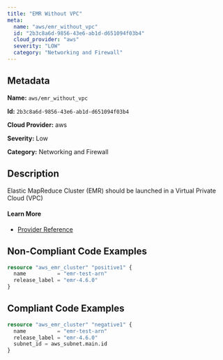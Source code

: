 ```yaml
---
title: "EMR Without VPC"
meta:
  name: "aws/emr_without_vpc"
  id: "2b3c8a6d-9856-43e6-ab1d-d651094f03b4"
  cloud_provider: "aws"
  severity: "LOW"
  category: "Networking and Firewall"
---
```


## Metadata
**Name:** `aws/emr_without_vpc`

**Id:** `2b3c8a6d-9856-43e6-ab1d-d651094f03b4`

**Cloud Provider:** aws

**Severity:** Low

**Category:** Networking and Firewall

## Description
Elastic MapReduce Cluster (EMR) should be launched in a Virtual Private Cloud (VPC)

#### Learn More

 - [Provider Reference](https://registry.terraform.io/providers/hashicorp/aws/latest/docs/resources/emr_cluster#subnet_id)

## Non-Compliant Code Examples
```terraform
resource "aws_emr_cluster" "positive1" {
  name          = "emr-test-arn"
  release_label = "emr-4.6.0"
}

```

## Compliant Code Examples
```terraform
resource "aws_emr_cluster" "negative1" {
  name          = "emr-test-arn"
  release_label = "emr-4.6.0"
  subnet_id = aws_subnet.main.id
}

```